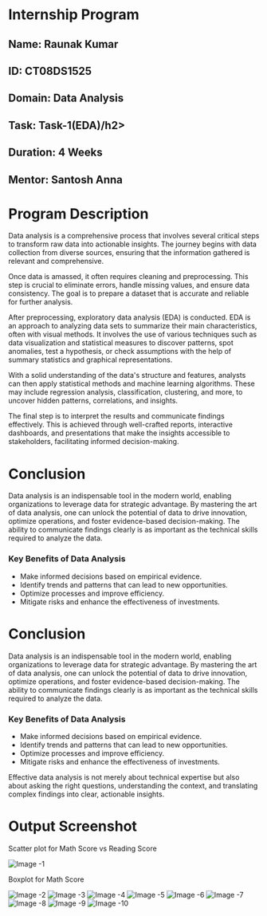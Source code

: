<h1>Internship Program</h1>
<h2>Name: Raunak Kumar</h2>
<h2>ID: CT08DS1525</h2>
<h2>Domain: Data Analysis</h2>
<h2>Task: Task-1(EDA)/h2>
<h2>Duration: 4 Weeks</h2>
<h2>Mentor: Santosh Anna</h2>
<h1>Program Description</h1>
<p>Data analysis is a comprehensive process that involves several critical steps to transform raw data into actionable insights. The journey begins with data collection from diverse sources, ensuring that the information gathered is relevant and comprehensive.</p>
<p>Once data is amassed, it often requires cleaning and preprocessing. This step is crucial to eliminate errors, handle missing values, and ensure data consistency. The goal is to prepare a dataset that is accurate and reliable for further analysis.</p>
<p>After preprocessing, exploratory data analysis (EDA) is conducted. EDA is an approach to analyzing data sets to summarize their main characteristics, often with visual methods. It involves the use of various techniques such as data visualization and statistical measures to discover patterns, spot anomalies, test a hypothesis, or check assumptions with the help of summary statistics and graphical representations.</p>
<p>With a solid understanding of the data's structure and features, analysts can then apply statistical methods and machine learning algorithms. These may include regression analysis, classification, clustering, and more, to uncover hidden patterns, correlations, and insights.</p>
<p>The final step is to interpret the results and communicate findings effectively. This is achieved through well-crafted reports, interactive dashboards, and presentations that make the insights accessible to stakeholders, facilitating informed decision-making.</p>
<h1>Conclusion</h1>
<p>Data analysis is an indispensable tool in the modern world, enabling organizations to leverage data for strategic advantage. By mastering the art of data analysis, one can unlock the potential of data to drive innovation, optimize operations, and foster evidence-based decision-making. The ability to communicate findings clearly is as important as the technical skills required to analyze the data.</p>

<h3>Key Benefits of Data Analysis</h3>
<ul>
    <li>Make informed decisions based on empirical evidence.</li>
    <li>Identify trends and patterns that can lead to new opportunities.</li>
    <li>Optimize processes and improve efficiency.</li>
    <li>Mitigate risks and enhance the effectiveness of investments.</li>
</ul>

<h1>Conclusion</h1>
<p>Data analysis is an indispensable tool in the modern world, enabling organizations to leverage data for strategic advantage. By mastering the art of data analysis, one can unlock the potential of data to drive innovation, optimize operations, and foster evidence-based decision-making. The ability to communicate findings clearly is as important as the technical skills required to analyze the data.</p>
<h3>Key Benefits of Data Analysis</h3>
<ul>
    <li>Make informed decisions based on empirical evidence.</li>
    <li>Identify trends and patterns that can lead to new opportunities.</li>
    <li>Optimize processes and improve efficiency.</li>
    <li>Mitigate risks and enhance the effectiveness of investments.</li>
</ul>
<p>Effective data analysis is not merely about technical expertise but also about asking the right questions, understanding the context, and translating complex findings into clear, actionable insights.</p>

<h1>Output Screenshot</h1>
<p>Scatter plot for Math Score vs Reading Score</p>
<img src="https://drive.google.com/uc?id=1sRTG_p-Xezl2NR5zdQBrk1wBVZLDNp5E" alt="Image -1">
<p>Boxplot for Math Score</p>
<img src="https://drive.google.com/uc?id=1nOKp4_F0WHFO6XvV1nw67VFASacLkIMi" alt="Image -2">

<img src="https://drive.google.com/uc?id=1tIjz21dg4GRRbrpJiysDSF1WPlo8BLvm" alt="Image -3">
<img src="https://drive.google.com/uc?id=1Q08cTHqtNzU7iSy8u15yxkqEsaV48OCM" alt="Image -4">
<img src="https://drive.google.com/uc?id=1NO7qtSi5LZfkw89ZlDPUeSPylIu1CXF5" alt="Image -5">
<img src="https://drive.google.com/uc?id=1GfXb2ChV-2esw4AknpslhEltQbC2UfcT" alt="Image -6">
<img src="https://drive.google.com/uc?id=1fXLlkd08-UEeByOFWLzWhk2CuOWh4yMH" alt="Image -7">
<img src="https://drive.google.com/uc?id=1awAeM2tI3QYguyxKv4cZrpXVg3X3o53c" alt="Image -8">
<img src="https://drive.google.com/uc?id=1oVoJD-ouRnDigUjca-TKayEUH_OklA39" alt="Image -9">
<img src="https://drive.google.com/uc?id=1I6HDi-Yff0cGwnI4Hp5Sz_ZozlAXtOd7" alt="Image -10">

